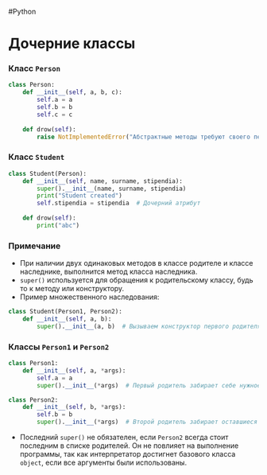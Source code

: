 #Python

# Дочерние классы

### Класс `Person`
```python
class Person:
    def __init__(self, a, b, c):
        self.a = a
        self.b = b
        self.c = c
    
    def drow(self):
        raise NotImplementedError("Абстрактные методы требуют своего переопределения во всех дочерних классах.")
```

### Класс `Student`
```python
class Student(Person):
    def __init__(self, name, surname, stipendia):
        super().__init__(name, surname, stipendia)
        print("Student created")
        self.stipendia = stipendia  # Дочерний атрибут
    
    def drow(self):
        print("abc")
```

### Примечание
- При наличии двух одинаковых методов в классе родителе и классе наследнике, выполнится метод класса наследника.
- `super()` используется для обращения к родительскому классу, будь то к методу или конструктору.
- Пример множественного наследования:
```python
class Student(Person1, Person2):
    def __init__(self, a, b):
        super().__init__(a, b)  # Вызываем конструктор первого родителя Person1
```

### Классы `Person1` и `Person2`
```python
class Person1:
    def __init__(self, a, *args):
        self.a = a
        super().__init__(*args)  # Первый родитель забирает себе нужное количество аргументов, оставшиеся передаются второму родителю.

class Person2:
    def __init__(self, b, *args):
        self.b = b
        super().__init__(*args)  # Второй родитель забирает оставшиеся необходимые аргументы.
```
- Последний `super()` не обязателен, если `Person2` всегда стоит последним в списке родителей. Он не повлияет на выполнение программы, так как интерпретатор достигнет базового класса `object`, если все аргументы были использованы.
